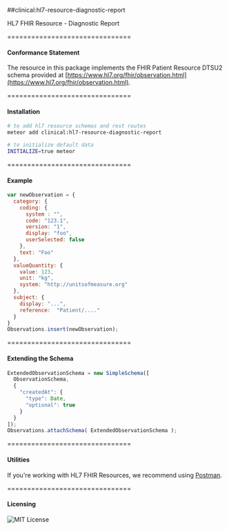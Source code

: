 ##clinical:hl7-resource-diagnostic-report

HL7 FHIR Resource - Diagnostic Report

===============================
#### Conformance Statement  

The resource in this package implements the FHIR Patient Resource DTSU2 schema provided at  [https://www.hl7.org/fhir/observation.html](https://www.hl7.org/fhir/observation.html).  

===============================
#### Installation  

````bash
# to add hl7 resource schemas and rest routes
meteor add clinical:hl7-resource-diagnostic-report

# to initialize default data
INITIALIZE=true meteor
````


===============================
#### Example   

```js
var newObservation = {
  category: { 
    coding: {
      system : "",
      code: "123.1",
      version: "1",
      display: "foo",
      userSelected: false
    }, 
    text: "Foo"
  },
  valueQuantity: { 
    value: 123,
    unit: "kg",
    system: "http://unitsofmeasure.org"
  },
  subject: {
    display: "...",
    reference:  "Patient/...."
  }
}
Observations.insert(newObservation);
```

===============================
#### Extending the Schema

```js
ExtendedObservationSchema = new SimpleSchema([
  ObservationSchema,
  {
    "createdAt": {
      "type": Date,
      "optional": true
    }
  }
]);
Observations.attachSchema( ExtendedObservationSchema );
```

===============================
#### Utilities  

If you're working with HL7 FHIR Resources, we recommend using [Postman](https://chrome.google.com/webstore/detail/postman/fhbjgbiflinjbdggehcddcbncdddomop?hl=en).

===============================
#### Licensing  

![MIT License](https://img.shields.io/badge/license-MIT-blue.svg)
